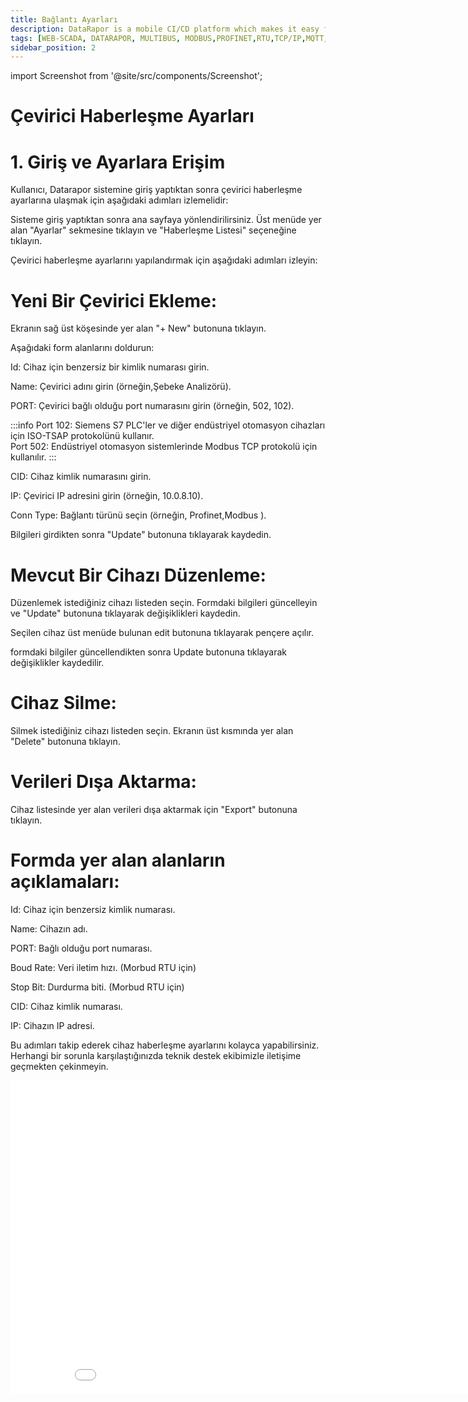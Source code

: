 ```yaml
---
title: Bağlantı Ayarları
description: DataRapor is a mobile CI/CD platform which makes it easy for you to manage the lifecycle of your mobile applications.
tags: [WEB-SCADA, DATARAPOR, MULTIBUS, MODBUS,PROFINET,RTU,TCP/IP,MQTT,BACNET,SCADA,VERI TOPLAMA]
sidebar_position: 2
---
```

 
import Screenshot from '@site/src/components/Screenshot';

# Çevirici Haberleşme Ayarları  
# 1. Giriş ve Ayarlara Erişim
Kullanıcı, Datarapor sistemine giriş yaptıktan sonra çevirici haberleşme ayarlarına ulaşmak için aşağıdaki adımları izlemelidir:

Sisteme giriş yaptıktan sonra ana sayfaya yönlendirilirsiniz.
Üst menüde yer alan "Ayarlar" sekmesine tıklayın ve "Haberleşme Listesi" seçeneğine tıklayın.
 
Çevirici haberleşme ayarlarını yapılandırmak için aşağıdaki adımları izleyin:


# Yeni Bir Çevirici Ekleme:

Ekranın sağ üst köşesinde yer alan "+ New" butonuna tıklayın.

<Screenshot url='/img/device3.png' />

Aşağıdaki form alanlarını doldurun:

Id: Cihaz için benzersiz bir kimlik numarası girin.

Name: Çevirici adını girin (örneğin,Şebeke Analizörü).

PORT: Çevirici bağlı olduğu port numarasını girin (örneğin, 502, 102).

:::info
Port 102: Siemens S7 PLC'ler ve diğer endüstriyel otomasyon cihazları için ISO-TSAP protokolünü kullanır.  
Port 502: Endüstriyel otomasyon sistemlerinde Modbus TCP protokolü için kullanılır.
:::

CID: Cihaz kimlik numarasını girin.

IP: Çevirici IP adresini girin (örneğin, 10.0.8.10).

Conn Type: Bağlantı türünü seçin (örneğin, Profinet,Modbus ).

Bilgileri girdikten sonra "Update" butonuna tıklayarak kaydedin.



<Screenshot url='/img/device1.png' />

# Mevcut Bir Cihazı Düzenleme:

Düzenlemek istediğiniz cihazı listeden seçin.
Formdaki bilgileri güncelleyin ve "Update" butonuna tıklayarak değişiklikleri kaydedin.

<Screenshot url='/img/device2.png' />

<Screenshot url='/img/device3.png' />

Seçilen cihaz üst menüde bulunan edit butonuna tıklayarak pençere açılır.  


<Screenshot url='/img/device4.png' />

formdaki bilgiler güncellendikten sonra Update butonuna tıklayarak değişiklikler kaydedilir.


# Cihaz Silme:

Silmek istediğiniz cihazı listeden seçin.
Ekranın üst kısmında yer alan "Delete" butonuna tıklayın.

# Verileri Dışa Aktarma:

Cihaz listesinde yer alan verileri dışa aktarmak için "Export" butonuna tıklayın.


# Formda yer alan alanların açıklamaları:

Id: Cihaz için benzersiz kimlik numarası.

Name: Cihazın adı.

PORT: Bağlı olduğu port numarası.

Boud Rate: Veri iletim hızı. (Morbud RTU için)

Stop Bit: Durdurma biti. (Morbud RTU için)

CID: Cihaz kimlik numarası.

IP: Cihazın IP adresi.

 

Bu adımları takip ederek cihaz haberleşme ayarlarını kolayca yapabilirsiniz. Herhangi bir sorunla karşılaştığınızda teknik destek ekibimizle iletişime geçmekten çekinmeyin.
 


 
<iframe width="893" height="502" src="/img/Connection_v.mp4" title="datarapor.com" frameborder="0" allow="accelerometer; autoplay; clipboard-write; encrypted-media; gyroscope; picture-in-picture;"  allowfullscreen></iframe>